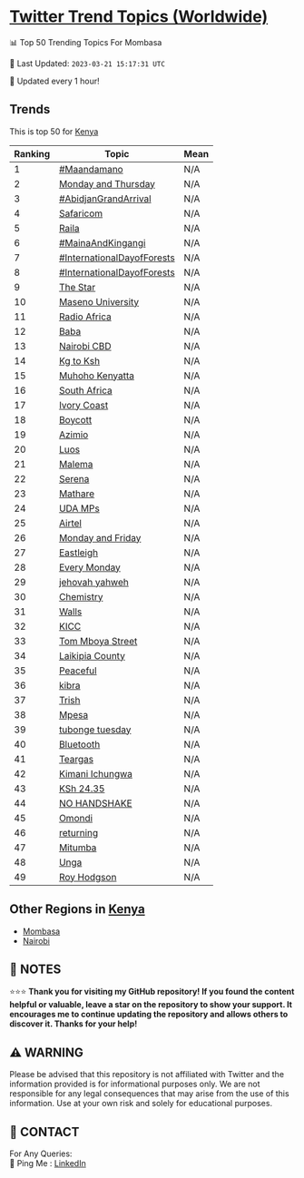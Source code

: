 [Twitter Trend Topics (Worldwide)](https://github.com/ErcinDedeoglu/Twitter-Trend-Topics)
==========


📊 Top 50 Trending Topics For Mombasa

📆 Last Updated: `2023-03-21 15:17:31 UTC`

🔧 Updated every 1 hour!


## Trends

This is top 50 for [Kenya](</Kenya>)

| Ranking | Topic | Mean |
| ------- | ------------ | ------------ |
| 1 | [#Maandamano](http://twitter.com/search?q=%23Maandamano) | N/A |
| 2 | [Monday and Thursday](http://twitter.com/search?q=Monday+and+Thursday) | N/A |
| 3 | [#AbidjanGrandArrival](http://twitter.com/search?q=%23AbidjanGrandArrival) | N/A |
| 4 | [Safaricom](http://twitter.com/search?q=Safaricom) | N/A |
| 5 | [Raila](http://twitter.com/search?q=Raila) | N/A |
| 6 | [#MainaAndKingangi](http://twitter.com/search?q=%23MainaAndKingangi) | N/A |
| 7 | [#InternationalDayofForests](http://twitter.com/search?q=%23InternationalDayofForests) | N/A |
| 8 | [#InternationalDayofForests](http://twitter.com/search?q=%23InternationalDayofForests) | N/A |
| 9 | [The Star](http://twitter.com/search?q=The+Star) | N/A |
| 10 | [Maseno University](http://twitter.com/search?q=Maseno+University) | N/A |
| 11 | [Radio Africa](http://twitter.com/search?q=Radio+Africa) | N/A |
| 12 | [Baba](http://twitter.com/search?q=Baba) | N/A |
| 13 | [Nairobi CBD](http://twitter.com/search?q=Nairobi+CBD) | N/A |
| 14 | [Kg to Ksh](http://twitter.com/search?q=Kg+to+Ksh) | N/A |
| 15 | [Muhoho Kenyatta](http://twitter.com/search?q=Muhoho+Kenyatta) | N/A |
| 16 | [South Africa](http://twitter.com/search?q=South+Africa) | N/A |
| 17 | [Ivory Coast](http://twitter.com/search?q=Ivory+Coast) | N/A |
| 18 | [Boycott](http://twitter.com/search?q=Boycott) | N/A |
| 19 | [Azimio](http://twitter.com/search?q=Azimio) | N/A |
| 20 | [Luos](http://twitter.com/search?q=Luos) | N/A |
| 21 | [Malema](http://twitter.com/search?q=Malema) | N/A |
| 22 | [Serena](http://twitter.com/search?q=Serena) | N/A |
| 23 | [Mathare](http://twitter.com/search?q=Mathare) | N/A |
| 24 | [UDA MPs](http://twitter.com/search?q=UDA+MPs) | N/A |
| 25 | [Airtel](http://twitter.com/search?q=Airtel) | N/A |
| 26 | [Monday and Friday](http://twitter.com/search?q=Monday+and+Friday) | N/A |
| 27 | [Eastleigh](http://twitter.com/search?q=Eastleigh) | N/A |
| 28 | [Every Monday](http://twitter.com/search?q=Every+Monday) | N/A |
| 29 | [jehovah yahweh](http://twitter.com/search?q=jehovah+yahweh) | N/A |
| 30 | [Chemistry](http://twitter.com/search?q=Chemistry) | N/A |
| 31 | [Walls](http://twitter.com/search?q=Walls) | N/A |
| 32 | [KICC](http://twitter.com/search?q=KICC) | N/A |
| 33 | [Tom Mboya Street](http://twitter.com/search?q=Tom+Mboya+Street) | N/A |
| 34 | [Laikipia County](http://twitter.com/search?q=Laikipia+County) | N/A |
| 35 | [Peaceful](http://twitter.com/search?q=Peaceful) | N/A |
| 36 | [kibra](http://twitter.com/search?q=kibra) | N/A |
| 37 | [Trish](http://twitter.com/search?q=Trish) | N/A |
| 38 | [Mpesa](http://twitter.com/search?q=Mpesa) | N/A |
| 39 | [tubonge tuesday](http://twitter.com/search?q=tubonge+tuesday) | N/A |
| 40 | [Bluetooth](http://twitter.com/search?q=Bluetooth) | N/A |
| 41 | [Teargas](http://twitter.com/search?q=Teargas) | N/A |
| 42 | [Kimani Ichungwa](http://twitter.com/search?q=Kimani+Ichungwa) | N/A |
| 43 | [KSh 24.35](http://twitter.com/search?q=KSh+24.35) | N/A |
| 44 | [NO HANDSHAKE](http://twitter.com/search?q=NO+HANDSHAKE) | N/A |
| 45 | [Omondi](http://twitter.com/search?q=Omondi) | N/A |
| 46 | [returning](http://twitter.com/search?q=returning) | N/A |
| 47 | [Mitumba](http://twitter.com/search?q=Mitumba) | N/A |
| 48 | [Unga](http://twitter.com/search?q=Unga) | N/A |
| 49 | [Roy Hodgson](http://twitter.com/search?q=Roy+Hodgson) | N/A |



## Other Regions in [Kenya](</Kenya>)

* [Mombasa](</Kenya/Mombasa.md>)
* [Nairobi](</Kenya/Nairobi.md>)



## 📝 NOTES

⭐⭐⭐ **Thank you for visiting my GitHub repository! If you found the content helpful or valuable, leave a star on the repository to show your support. It encourages me to continue updating the repository and allows others to discover it. Thanks for your help!**


## ⚠️ WARNING

Please be advised that this repository is not affiliated with Twitter and the information provided is for informational purposes only. We are not responsible for any legal consequences that may arise from the use of this information. Use at your own risk and solely for educational purposes.


## 📨 CONTACT

 For Any Queries:  
            🏓 Ping Me : [LinkedIn](https://www.linkedin.com/in/ercindedeoglu/)
